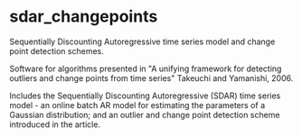 # sdar_changepoints
Sequentially Discounting Autoregressive time series model and change point detection schemes.

Software for algorithms presented in "A unifying framework for detecting outliers and change points from time series" Takeuchi
and Yamanishi, 2006.

Includes the Sequentially Discounting Autoregressive (SDAR) time series model - an online batch AR model for estimating the 
parameters of a Gaussian distribution; and an outlier and change point detection scheme introduced in the article.
